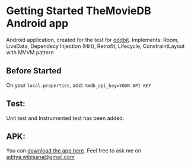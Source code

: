 # Getting Started TheMovieDB Android app
Android application, created for the test for [oddbit](https://oddbit.id/). 
Implements: Room, LiveData, Dependecy Injection (Hilt), Retrofit, Lifecycle, ConstraintLayout with MVVM pattern

## Before Started
On your `local.properties`, add:
`tmdb_api_key=YOUR API KEY`
## Test:
Unit test and Instrumented test has been added. 

## APK:
You can [download the app here](https://1drv.ms/u/s!An2SN_xJuPavpDJQyfN5gLKD-B5j?e=pUFFlk).
Feel free to ask me on aditya.wibisana@gmail.com
